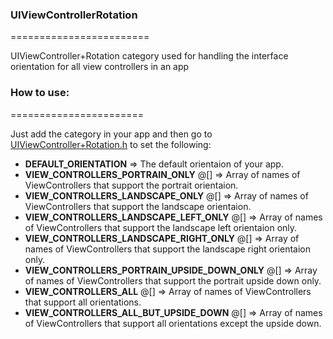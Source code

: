 ### UIViewControllerRotation
========================

UIViewController+Rotation category used for handling the interface orientation for all view controllers in an app
### How to use:
=======================

Just add the category in your app and then go to [UIViewController+Rotation.h](https://github.com/most-wanted/UIViewControllerRotation/blob/master/UIViewController%2BRotation.h) to set the following:
- **DEFAULT_ORIENTATION** => The default orientaion of your app.
- **VIEW_CONTROLLERS_PORTRAIN_ONLY** @[] => Array of names of ViewControllers that support the portrait orientaion.
- **VIEW_CONTROLLERS_LANDSCAPE_ONLY** @[] => Array of names of ViewControllers that support the landscape orientaion.
- **VIEW_CONTROLLERS_LANDSCAPE_LEFT_ONLY** @[] => Array of names of ViewControllers that support the landscape left orientaion only.
- **VIEW_CONTROLLERS_LANDSCAPE_RIGHT_ONLY** @[] => Array of names of ViewControllers that support the landscape right orientaion only.
- **VIEW_CONTROLLERS_PORTRAIN_UPSIDE_DOWN_ONLY** @[] => Array of names of ViewControllers that support the portrait upside down only.
- **VIEW_CONTROLLERS_ALL** @[] => Array of names of ViewControllers that support all orientations.
- **VIEW_CONTROLLERS_ALL_BUT_UPSIDE_DOWN** @[] => Array of names of ViewControllers that support all orientations except the upside down.

